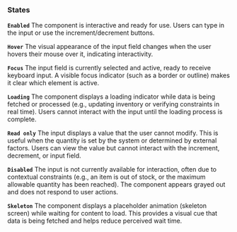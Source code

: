 ### States

**`Enabled`** The component is interactive and ready for use. Users can type in the input or use the increment/decrement buttons.

**`Hover`** The visual appearance of the input field changes when the user hovers their mouse over it, indicating interactivity.

**`Focus`** The input field is currently selected and active, ready to receive keyboard input. A visible focus indicator (such as a border or outline) makes it clear which element is active.

**`Loading`** The component displays a loading indicator while data is being fetched or processed (e.g., updating inventory or verifying constraints in real time). Users cannot interact with the input until the loading process is complete.

**`Read only`** The input displays a value that the user cannot modify. This is useful when the quantity is set by the system or determined by external factors. Users can view the value but cannot interact with the increment, decrement, or input field.

**`Disabled`** The input is not currently available for interaction, often due to contextual constraints (e.g., an item is out of stock, or the maximum allowable quantity has been reached). The component appears grayed out and does not respond to user actions.

**`Skeleton`** The component displays a placeholder animation (skeleton screen) while waiting for content to load. This provides a visual cue that data is being fetched and helps reduce perceived wait time.